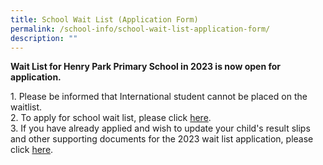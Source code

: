 ```yaml
---
title: School Wait List (Application Form)
permalink: /school-info/school-wait-list-application-form/
description: ""
---
```

**Wait List for Henry Park Primary School in 2023 is now open for application.**  

1. Please be informed that International student cannot be placed on the waitlist.    <br>
2. To apply for school wait list, please click [here](https://form.gov.sg/63c2bdc0bef23b00112593b6).   <br>
3. If you have already applied and wish to update your child's result slips and other supporting documents for the 2023 wait list application, please click [here](https://form.gov.sg/600a6f8c3f07180012a957fd).